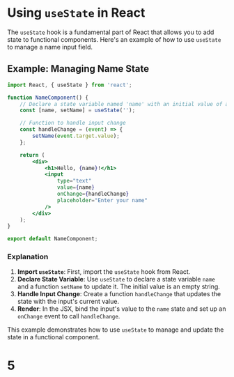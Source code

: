 # Using `useState` in React

The `useState` hook is a fundamental part of React that allows you to add state to functional components. Here's an example of how to use `useState` to manage a name input field.

## Example: Managing Name State

```jsx
import React, { useState } from 'react';

function NameComponent() {
    // Declare a state variable named 'name' with an initial value of an empty string
    const [name, setName] = useState('');

    // Function to handle input change
    const handleChange = (event) => {
        setName(event.target.value);
    };

    return (
        <div>
            <h1>Hello, {name}!</h1>
            <input 
                type="text" 
                value={name} 
                onChange={handleChange} 
                placeholder="Enter your name" 
            />
        </div>
    );
}

export default NameComponent;
```

### Explanation

1. **Import `useState`**: First, import the `useState` hook from React.
2. **Declare State Variable**: Use `useState` to declare a state variable `name` and a function `setName` to update it. The initial value is an empty string.
3. **Handle Input Change**: Create a function `handleChange` that updates the state with the input's current value.
4. **Render**: In the JSX, bind the input's value to the `name` state and set up an `onChange` event to call `handleChange`.

This example demonstrates how to use `useState` to manage and update the state in a functional component.

# 5